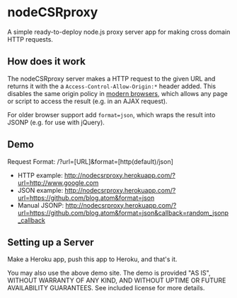 nodeCSRproxy
============

A simple ready-to-deploy node.js proxy server app for making cross domain HTTP requests.

How does it work
----------------

The nodeCSRproxy server makes a HTTP request to the given URL and returns it with the a `Access-Control-Allow-Origin:*` header added. This disables the same origin policy in [modern browsers](https://developer.mozilla.org/en-US/docs/HTTP/Access_control_CORS#Browser_compatibility), which allows any page or script to access the result (e.g. in an AJAX request). 

For older browser support add `format=json`, which wraps the result into JSONP (e.g. for use with jQuery).

Demo
----

Request Format: /?url=[URL]&format=[http(default)/json]

* HTTP example: http://nodecsrproxy.herokuapp.com/?url=http://www.google.com
* JSON example: http://nodecsrproxy.herokuapp.com/?url=https://github.com/blog.atom&format=json
* Manual JSONP: http://nodecsrproxy.herokuapp.com/?url=https://github.com/blog.atom&format=json&callback=random_jsonp_callback

Setting up a Server
-------------------

Make a Heroku app, push this app to Heroku, and that's it.

You may also use the above demo site. The demo is provided "AS IS", WITHOUT WARRANTY OF ANY KIND, AND WITHOUT UPTIME OR FUTURE AVAILABILITY GUARANTEES. See included license for more details.
